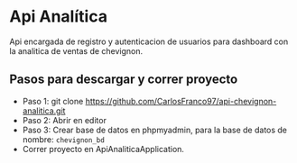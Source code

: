# Api Analítica 
Api encargada de registro y autenticacion de usuarios para dashboard con la analitica de ventas de chevignon. 

## Pasos para descargar y correr proyecto 

* Paso 1: git clone https://github.com/CarlosFranco97/api-chevignon-analitica.git
* Paso 2: Abrir en editor
* Paso 3: Crear base de datos en phpmyadmin, para la base de datos de nombre: `chevignon_bd`
* Correr proyecto en ApiAnaliticaApplication. 
